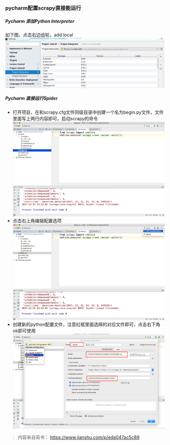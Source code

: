 ### pycharm配置scrapy直接能运行
##### Pycharm 添加Python Interpreter
如下图，点击右边齿轮，add local
![](../pic/Python3/pycharm_config_interpreter.png)
##### Pycharm 直接运行Spider
* 打开项目，在和scrapy.cfg文件同级目录中创建一个名为begin.py文件，文件里面写上两行内容即可，启动scrapy的命令
![](../pic/python3/2.3_pycharm_begin.png)
* 点击右上角编辑配置选项
![](../pic/python3/2.3_pycharm_config.png)
* 创建新的python配置文件，注意红框里面选择的对应文件即可，点击右下角ok即可使用
![](../pic/python3/2.3_pycharm_ok.png)

>内容来自简书：  https://www.jianshu.com/p/eda047ac5c89
